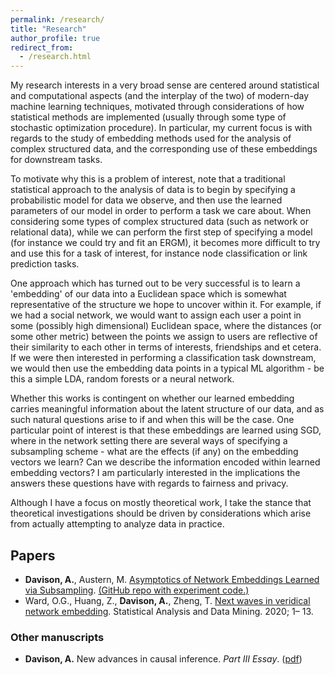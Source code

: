 ```yaml
---
permalink: /research/
title: "Research"
author_profile: true
redirect_from: 
  - /research.html
---
```


My research interests in a very broad sense are centered around statistical and computational aspects (and the interplay of the two) of modern-day machine learning techniques, motivated through considerations of how statistical methods are implemented (usually through some type of stochastic optimization procedure). In particular, my current focus is with regards to the study of embedding methods used for the analysis of complex structured data, and the corresponding use of these embeddings for downstream tasks. 

To motivate why this is a problem of interest, note that a traditional statistical approach to the analysis of data is to begin by specifying a probabilistic model for data we observe, and then use the learned parameters of our model in order to perform a task we care about. When considering some types of complex structured data (such as network or relational data), while we can perform the first step of specifying a model (for instance we could try and fit an ERGM), it becomes more difficult to try and use this for a task of interest, for instance node classification or link prediction tasks. 

One approach which has turned out to be very successful is to learn a 'embedding' of our data into a Euclidean space which is somewhat representative of the structure we hope to uncover within it. For example, if we had a social network, we would want to assign each user a point in some (possibly high dimensional) Euclidean space, where the distances (or some other metric) between the points we assign to users are reflective of their similarity to each other in terms of interests, friendships and et cetera. If we were then interested in performing a classification task downstream, we would then use the embedding data points in a typical ML algorithm - be this a simple LDA, random forests or a neural network. 

Whether this works is contingent on whether our learned embedding carries meaningful information about the latent structure of our data, and as such natural questions arise to if and when this will be the case. One particular point of interest is that these embeddings are learned using SGD, where in the network setting there are several ways of specifying a subsampling scheme - what are the effects (if any) on the embedding vectors we learn? Can we describe the information encoded within learned embedding vectors? I am particularly interested in the implications the answers these questions have with regards to fairness and privacy. 

Although I have a focus on mostly theoretical work, I take the stance that theoretical investigations should be driven by considerations which arise from actually attempting to analyze data in practice.

## Papers ##

* **Davison, A.**, Austern, M. [Asymptotics of Network Embeddings Learned via Subsampling](https://arxiv.org/abs/2107.02363). [(GitHub repo with experiment code.)](https://github.com/aday651/embed-asym-exeriments)
* Ward, O.G., Huang, Z., **Davison, A.**, Zheng, T. [Next waves in veridical network embedding](https://doi.org/10.1002/sam.11486). Statistical Analysis and Data Mining. 2020; 1– 13.

### Other manuscripts ###

* **Davison, A.** New advances in causal inference. _Part III Essay_. ([pdf](../files/partiiiessay.pdf))